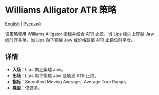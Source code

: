 # Williams Alligator ATR 策略
[English](README.md) | [Русский](README_ru.md)

该策略使用 Williams Alligator 指标并结合 ATR 止损。当 Lips 线向上穿越 Jaw 线时开多单。当 Lips 向下穿越 Jaw 或价格跌至 ATR 止损位时平仓。

## 详情
- **入场**：Lips 向上穿越 Jaw。
- **出场**：Lips 向下穿越 Jaw 或触发 ATR 止损。
- **指标**：Smoothed Moving Average、Average True Range。
- **类型**：仅做多。
